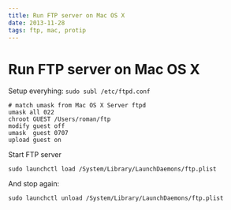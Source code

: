 ```yaml
---
title: Run FTP server on Mac OS X
date: 2013-11-28
tags: ftp, mac, protip
---
```


# Run FTP server on Mac OS X

Setup everyhing: `sudo subl /etc/ftpd.conf`

```
# match umask from Mac OS X Server ftpd
umask all 022
chroot GUEST /Users/roman/ftp
modify guest off
umask  guest 0707
upload guest on
```

Start FTP server

```
sudo launchctl load /System/Library/LaunchDaemons/ftp.plist
```

And stop again:

`sudo launchctl unload /System/Library/LaunchDaemons/ftp.plist`
